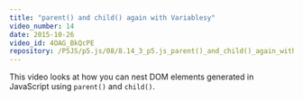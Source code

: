 ```yaml
---
title: "parent() and child() again with Variablesy"
video_number: 14
date: 2015-10-26
video_id: 4OAG_BkQcPE
repository: /P5JS/p5.js/08/8.14_3_p5.js_parent()_and_child()_again_with_variables
---
```


This video looks at how you can nest DOM elements generated in JavaScript using `parent()` and `child()`.
